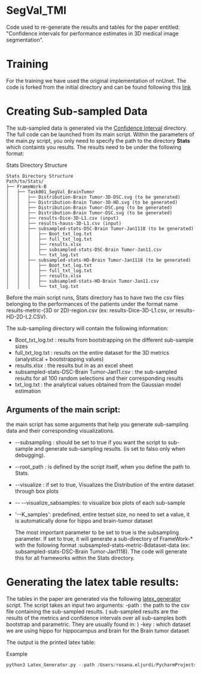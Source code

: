 # SegVal_TMI
Code used to re-generate the results and tables for the paper entitled: "Confidence intervals for performance estimates in 3D medical image segmentation". 





# Training

For the training we have used the original implementation of nnUnet. The code is forked from the initial directory and can be found following this [link](https://github.com/rosanajurdi/nnUNet_SegVal)

# Creating Sub-sampled Data

The sub-sampled data is generated via the [Confidence Interval]() directory. The full code can be launched from its main script. Within the parameters of the main.py script, you only need to specify the path to the directory **Stats** which containts you results. The results need to be under the following format: 

Stats Directory Structure

```
Stats Directory Structure
Path/to/Stats/ 
├── FrameWork-B
│   ├── Task001_SegVal_BrainTumor
│   │   ├── Distribution-Brain Tumor-3D-DSC.svg (to be generated)
│   │   ├── Distribution-Brain Tumor-3D-HD.svg (to be generated)
│   │   ├── Distribution-Brain Tumor-DSC.png (to be generated)
│   │   ├── Distribution-Brain Tumor-DSC.svg (to be generated)
│   │   ├── results-Dice-3D-L1.csv (input)
│   │   ├── results-hauss-3D-L1.csv (input)
│   │   ├── subsampled-stats-DSC-Brain Tumor-Jan1118 (to be generated)
│   │   │   ├── Boot_txt_log.txt
│   │   │   ├── full_txt_log.txt
│   │   │   ├── results.xlsx
│   │   │   ├── subsampled-stats-DSC-Brain Tumor-Jan11.csv
│   │   │   └── txt_log.txt
│   │   ├── subsampled-stats-HD-Brain Tumor-Jan1118 (to be generated)
│   │   │   ├── Boot_txt_log.txt
│   │   │   ├── full_txt_log.txt
│   │   │   ├── results.xlsx
│   │   │   ├── subsampled-stats-HD-Brain Tumor-Jan11.csv
│   │   │   └── txt_log.txt

```

Before the main script runs, Stats directory has to have two the csv files belonging to the performances of the patients under the format name 
results-metric-(3D or 2D)-region.csv (ex: results-Dice-3D-L1.csv, or results-HD-2D-L2.CSV). 

The sub-sampling directory will contain the following information: 
- Boot_txt_log.txt : results from bootstrapping on the different sub-sample sizes
-  full_txt_log.txt : results on the entire dataset for the 3D metrics (analystical + bootstrapping values)
- results.xlsx : the results but in as an excel sheet
- subsampled-stats-DSC-Brain Tumor-Jan11.csv : the sub-sampled results for all 100 random selections and their corresponding results
- txt_log.txt : the analytical values obtained from the Gaussian model estimation


## Arguments of the main script:

the main script has some arguments that help you generate sub-sampling data and their corresponding visualizations.

-  --subsampling : should be set to true if you want the script to sub-sample and generate sub-sampling results. (is set to falso only when debugging).
-  --root_path : is defined by the script itself, when you define the path to Stats.
- --visualize : if set to true, Visualizes the Distribution of the entire dataset through box plots
- -- --visualize_sabsamples: to visualize box plots of each sub-sample
- '--K_samples': predefined, entire testset size, no need to set a value, it is automatically done for hippo and brain-tumor dataset

  The most important parameter to be set to true is the subsampling parameter. If set to true, it will generate a sub-directory of FrameWork-* with the following format :subsampled-stats-metric-Bdataset-data (ex: subsampled-stats-DSC-Brain Tumor-Jan1118). The code will generate this for all frameworks within the Stats directory. 

# Generating the latex table results: 

The tables in the paper are generated via the following [latex_generator]() script. The script takes an input two arguments: 
-path : the path to the csv file containing the sub-sampled results. ( sub-sampled results are the results of the metrics and confidence intervals over all sub-samples both bootstrap and parametric. They are usually found in: )
-key : which dataset we are using hippo for hippocampus and brain for the Brain tumor dataset 

The output is the printed latex table: 

Example

```python
python3 Latex_Generator.py --path /Users/rosana.eljurdi/PycharmProjects/SegVal_Project/Stats/FrameWork-B/Task004_SegVal_Hippocampus/subsampled-stats-DSC-Hippocampus-Jan1118/subsampled-stats-DSC-Hippocampus-Jan11.csv --key  hippo
```

